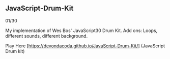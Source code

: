 ## JavaScript-Drum-Kit
01/30

My implementation of Wes Bos' JavaScript30 Drum Kit.
Add ons: Loops, different sounds, different background.

Play Here [https://devondacoda.github.io/JavaScript-Drum-Kit/] (JavaScript Drum kit)
